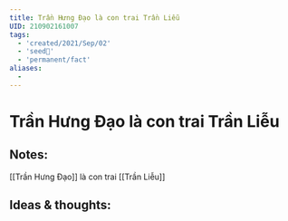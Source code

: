 ```yaml
---
title: Trần Hưng Đạo là con trai Trần Liễu
UID: 210902161007
tags:
  - 'created/2021/Sep/02'
  - 'seed🥜'
  - 'permanent/fact'
aliases:
  - 
---
```

# Trần Hưng Đạo là con trai Trần Liễu

## Notes:
[[Trần Hưng Đạo]] là con trai [[Trần Liễu]]

## Ideas & thoughts:
